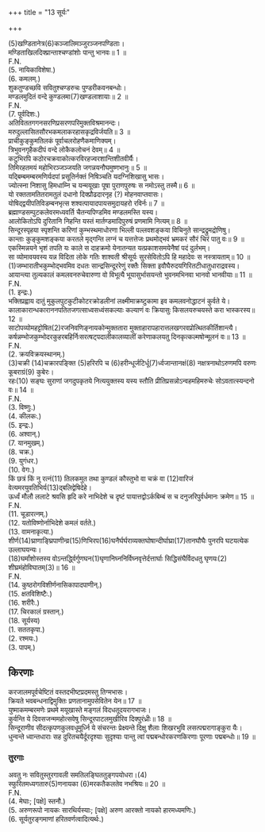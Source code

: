 +++
title = "13 सूर्यः"

+++
  
(5)खण्डितानेत्र(6)कञ्जालिमञ्जुरञ्जनपण्डिताः।  
मण्डिताखिलदिक्प्रान्ताश्चण्डांशोः पान्तु भानवः॥ 1 ॥  
F.N.  
(5. नायिकाविशेषा.)  
(6. कमलम्.)  
शुकतुण्डच्छवि सवितुश्चण्डरुचः पुण्डरीकवनबन्धोः।  
मण्डलमुदितं वन्दे कुण्डलमा(7)खण्डलाशायाः॥ 2 ॥  
F.N.  
(7. पूर्वदिशः.)  
अतिविततगगनसरणिप्रसरणपरिमुक्तविश्रमानन्दः।  
मरुदुल्लासितसौरभकमलाकरहासकृद्रविर्जयति॥ 3 ॥  
प्राचीकुङ्कुमतिलकं पूर्वाचलरोहणैकमाणिक्यम्।  
त्रिभुवनगृहैकदीपं वन्दे लोकैकलोचनं देवम्॥ 4 ॥  
कटुभिरपि कठोरचक्रवाकोत्करविरहज्वरशान्तिशीतवीर्यैः।  
तिमिरहतमयं महोभिरञ्जञ्जयति जगन्नयनौघमुष्णभानुः॥ 5 ॥  
यद्बिम्बमम्बरमणिर्यदपां प्रसूतिर्नक्तं निषिञ्चति यदग्निशिखासु भासः।  
ज्योत्स्ना निशासु हिमधाम्नि च यन्मयूखाः पूषा पुराणपुरुषः स नमोऽस्तु तस्मै॥ 6 ॥  
यो रक्ततामतितरामतुलं दधानो दिक्प्रौढदारनृह (?) मोहनवाप्तवासः।  
योषिद्द्वयीपतिविडम्बनभृत्स शश्वत्पायादपायसमुदायहरो रविर्नः॥ 7 ॥  
ब्रह्माण्डसम्पुटकलेवरमध्यवर्ति चैतन्यपिण्डमिव मण्डलमस्ति यस्य।  
आलोकितोऽपि दुरितानि निहन्ति यस्तं मार्तण्डमादिपुरुषं प्रणमामि नित्यम्॥ 8 ॥  
सिन्दूरस्पृहया स्पृशन्ति करिणां कुम्भस्थमाधोरणा भिल्ली पल्लवशङ्कया विचिनुते सान्द्रद्रुमद्रोणिषु।  
कान्ताः कुङ्कुमशङ्कया करतले मृद्गन्ति लग्नं च यत्तत्तेजः प्रथमोद्भवं भ्रमकरं सौरं चिरं पातु वः॥ 9 ॥  
एकस्मिन्नयने भृशं तपति यः काले स दाहक्रमो येनातन्यत यत्प्रकाशसमयेनैषां पदं दुर्लभम्।  
सा व्योमावयवस्य यन्न विदिता लोके गतिः शाश्वती श्रीसूर्यः सुरसेवितोऽपि हि महादेवः स नस्त्रायताम्॥ 10 ॥  
(1)जम्भारातीभकुम्भोद्भवमिव दधतः सान्द्रसिन्दूररेणुं रक्तैः सिक्ता इवौघैरुदयगिरितटीधातुधाराद्रवस्य।  
आयान्त्या तुल्यकालं कमलवनरुचेवारुणा वो विभूत्यै भूयासुर्भासयन्तो भुवनमभिनवा भानवो भानवीयाः॥ 11 ॥  
F.N.  
(1. इन्द्रः.)  
भक्तिप्रह्वाय दातुं मुकुलपुटकुटीकोटरक्रोडलीनां लक्ष्मीमाक्रष्टुकामा इव कमलवनोद्धाटनं कुर्वते ये।  
कालाकारान्धकाराननपतितजगत्साध्वसध्वंसकल्याः कल्याणं वः क्रियासुः किसलयरुचयस्ते करा भास्करस्य॥ 12 ॥  
साटोपव्योमहट्टोषित(2)रजनिवणिङ्नायकोन्मुक्ततारा मुक्ताहारापहारात्तलखगरवप्रोत्थितकीर्तिशान्त्यै।  
कर्षन्नम्भोजकुम्भोदरकुहरबहिर्निःसरत्षट्पदालीकालव्यालीं करेणाकलयतु दिनकृत्कल्मषोन्मूलनं वः॥ 13 ॥  
F.N.  
(2. क्रयविक्रयस्थानम्.)  
(3)चक्री (14)चक्रारपङ्क्ति (5)हरिरपि च (6)हरीन्धूर्जटिर्धू(7)र्ध्वजान्तानक्षं(8) नक्षत्रनाथोऽरुणमपि वरुणः कूबराग्रं(9) कुबेरः।  
रहः(10) सङ्घः सुराणां जगदुपकृतये नित्ययुक्तस्य यस्य स्तौति प्रीतिप्रसन्नोऽन्वहमहिमरुचेः सोऽवतात्स्यन्दनो वः॥ 14 ॥  
F.N.  
(3. विष्णुः.)  
(4. कीलकः.)  
(5. इन्द्रः.)  
(6. अश्वान्.)  
(7. यानमुखम्.)  
(8. चक्र.)  
(9. युगंधर.)  
(10. वेगः.)  
किं छत्रं किं नु रत्नं(11) तिलकमुत तथा कुण्डलं कौस्तुभो वा चक्रं वा (12)वारिजं वेत्यमरयुवतिभिर्य(13)द्बलिद्वेषिदेहे।  
ऊर्ध्वं मौलौ ललाटे श्रवसि हृदि करे नाभिदेशे च दृष्टं पायात्तद्वोऽर्कबिम्बं स च दनुजरिपुर्वर्धमानः क्रमेण॥ 15 ॥  
F.N.  
(11. चूडारत्नम्.)  
(12. यतोविष्णोर्नाभिदेशे कमलं वर्तते.)  
(13. वामनाकृत्या.)  
शीर्ण(14)घ्राणाङ्घ्रिपाणीन्व्र(15)णिभिरप(16)घनैर्घर्घराव्यक्तघोषान्दीर्घाघ्रा(17)तानघौघैः पुनरपि घटयत्येक उल्लाघयन्यः।  
(18)घर्मांशोस्तस्य वोऽन्तर्द्ध्विर्गुणघन(1)घृणानिघ्ननिर्विघ्नवृत्तेर्दत्तार्घाः सिद्धिसंघैर्विदधतु घृणयः(2) शीघ्रमंहोविघातम्(3)॥ 16 ॥  
F.N.  
(14. कुष्ठरोगविशीर्णनासिकापादपाणीन्.)  
(15. क्षतविशिष्टैः.)  
(16. शरीरैः.)  
(17. चिरकालं ग्रस्तान्.)  
(18. सूर्यस्य)  
(1. सततकृपा.)  
(2. रश्मयः.)  
(3. पापम्.)  

## किरणाः
करजालमपूर्वचेष्टितं वस्तदभीष्टप्रदमस्तु तिग्मभासः।  
क्रियते भवबन्धनाद्विमुक्तिः प्रणतानामुपसेवितेन येन॥ 17 ॥  
युष्माकमम्बरमणेः प्रथमे मयूखास्ते मङ्गलं विदधतूदयरागभाजः।  
कुर्वन्ति ये दिवसजन्ममहोत्सवेषु सिन्दूरपाटलमुखीरिव दिक्पुरंध्रीः॥ 18 ॥  
सिन्दूराणीव सीदत्कृपणकुलवधूमूर्ध्नि ये संचरन्तः प्रेक्ष्यन्ते दिक्षु शैलाः शिखरभुवि लसत्पद्मरागाङ्कुरा यैः।  
धुन्वन्ते ध्वान्तधाराः सह दुरितचयैर्दूरदृश्याः सुदृश्याः पान्तु त्वां पद्मबन्धोरकरणकिरणाः पूरणाः पद्मबन्धोः॥ 19 ॥  

### तुरगाः
अवतु नः सवितुस्तुरगावली समतिलङ्घिततुङ्गपयोधरा।(4)  
स्फुरितमध्यगतारु(5)णनायका (6)मरकतैकलतेव नभश्रियः॥ 20 ॥  
F.N.  
(4. मेघाः; [पक्षे] स्तनौ.)  
(5. अरुणरूपो नायकः सारथिर्यस्याः; [पक्षे] अरुण आरक्तो नायको हारमध्यमणिः.)  
(6. सूर्यतुरङ्गमाणां हरितवर्णत्वादित्यर्थः.)  
